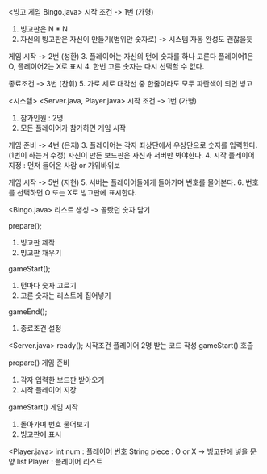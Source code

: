 <빙고 게임 Bingo.java>
시작 조건 -> 1번 (가형)

1. 빙고판은 N \* N
2. 자신의 빙고판은 자신이 만들기(범위안 숫자로)
   -> 시스템 자동 완성도 괜찮을듯

게임 시작 -> 2번 (성환) 3. 플레이어는 자신의 턴에 숫자를 하나 고른다
플레이어1은 O, 플레이어2는 X로 표시 4. 한번 고른 숫자는 다시 선택할 수 없다.

종료조건 -> 3번 (찬휘) 5. 가로 세로 대각선 중 한줄이라도 모두 파란색이 되면 빙고

<시스템>
<Server.java, Player.java>
시작 조건 -> 1번 (가형)

1. 참가인원 : 2명
2. 모든 플레이어가 참가하면 게임 시작

게임 준비 -> 4번 (은지) 3. 플레이어는 각자 좌상단에서 우상단으로 숫자를 입력한다. (1번이 하는거 수정)
자신이 만든 보드판은 자신과 서버만 봐야한다. 4. 시작 플레이어 지정 : 먼저 들어온 사람 or 가위바위보

게임 시작 -> 5번 (지현) 5. 서버는 플레이어들에게 돌아가며 번호를 물어본다. 6. 번호를 선택하면 O 또는 X로 빙고판에 표시한다.

<Bingo.java>
리스트 생성 -> 골랐던 숫자 담기

prepare();

1. 빙고판 제작
2. 빙고판 채우기

gameStart();

1. 턴마다 숫자 고르기
2. 고른 숫자는 리스트에 집어넣기

gameEnd();

1. 종료조건 설정

<Server.java>
ready(); 시작조건
플레이어 2명 받는 코드 작성
gameStart() 호출

prepare() 게임 준비

1. 각자 입력한 보드판 받아오기
2. 시작 플레이어 지장

gameStart() 게임 시작

1. 돌아가며 번호 물어보기
2. 빙고판에 표시

<Player.java>
int num : 플레이어 번호
String piece : O or X -> 빙고판에 넣을 문양
list Player : 플레이어 리스트
